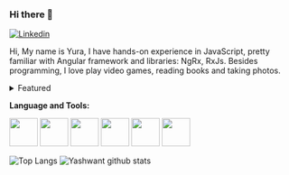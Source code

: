 ### Hi there 👋


[![Linkedin](https://img.shields.io/badge/-LinkedIn-blue?style=flat&logo=Linkedin&logoColor=white)](https://www.linkedin.com/in/yurakhomitskyi/)
<br/>

Hi, My name is Yura, I have hands-on experience in JavaScript, pretty familiar with Angular framework and libraries: NgRx, RxJs.  Besides programming, I love play video games, reading books and taking photos.
<br/>

<details> <summary>Featured</summary>
<!-- - 👯 I’m looking to collaborate on [Covid-19 Tracker](https://github.com/theleancoderr/Covid-19India-Tracker-) -->

<li>🔭 I’m currently working on improving programming skills and gaining best coding practices</li>
<!-- - <li>🌱 I’m currently learning Vue and Nuxt, as well as Angular :) </li> -->
<li>💬 Ask me about Memes, Tech, Games or whatever :)</li>
<li>📫 Contact me - <a href="mailto:yura.khomitsky8@gmail.com">yura.khomitsky8@gmail.com</a></li>

</details> 
  
**Language and Tools:**

<code><img height="50" src="https://github.com/konpa/devicon/blob/master/icons/javascript/javascript-plain.svg"></code>
<code><img height="50" src="https://github.com/konpa/devicon/blob/master/icons/typescript/typescript-plain.svg"></code>
<code><img height="50" src="https://github.com/konpa/devicon/blob/master/icons/angularjs/angularjs-plain.svg"></code>
<code><img height="50" src="https://github.com/konpa/devicon/blob/master/icons/redux/redux-original.svg"/></code>
<code><img height="50" src="https://github.com/konpa/devicon/blob/master/icons/mysql/mysql-plain.svg"></code>
<code><img height="50" src="https://github.com/konpa/devicon/blob/master/icons/nodejs/nodejs-plain.svg"></code>

![Top Langs](https://github-readme-stats.vercel.app/api/top-langs/?username=yurakhomitsky&theme=tokyonight)
![Yashwant github stats](https://github-readme-stats.vercel.app/api?username=yurakhomitsky&show_icons=true&theme=tokyonight)
